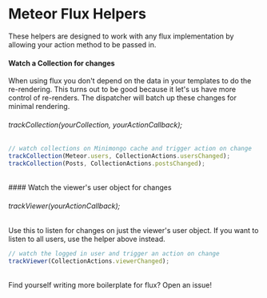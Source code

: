 # Meteor Flux Helpers

These helpers are designed to work with any flux implementation by allowing your action method to be passed in.

#### Watch a Collection for changes
When using flux you don't depend on the data in your templates to do the re-rendering. This turns out to be good because it let's us have more control of re-renders. The dispatcher will batch up these changes for minimal rendering.

###### trackCollection(yourCollection, yourActionCallback);

```javascript
// watch collections on Minimongo cache and trigger action on change
trackCollection(Meteor.users, CollectionActions.usersChanged);
trackCollection(Posts, CollectionActions.postsChanged);
```

<br>
#### Watch the viewer's user object for changes

###### trackViewer(yourActionCallback);

Use this to listen for changes on just the viewer's user object. If you want to listen to all users, use the helper above instead.

```javascript
// watch the logged in user and trigger an action on change
trackViewer(CollectionActions.viewerChanged);
```

<br>
Find yourself writing more boilerplate for flux? Open an issue!
